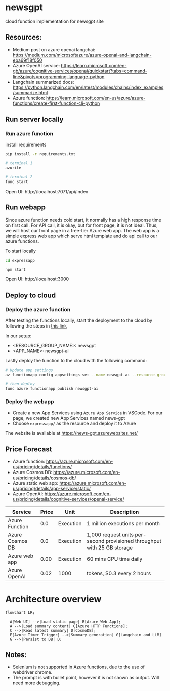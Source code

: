 # newsgpt
cloud function implementation for newsgpt site

## Resources: 
- Medium post on azure openai langchai: https://medium.com/microsoftazure/azure-openai-and-langchain-eba69f18f050
- Azure OpenAI service: https://learn.microsoft.com/en-gb/azure/cognitive-services/openai/quickstart?tabs=command-line&pivots=programming-language-python
- Langchain summarized docs: https://python.langchain.com/en/latest/modules/chains/index_examples/summarize.html
- Azure function: https://learn.microsoft.com/en-us/azure/azure-functions/create-first-function-cli-python

## Run server locally
### Run azure function

install requirements
```bash
pip install -r requirements.txt
```

```bash
# terminal 1
azurite

# terminal 2
func start
```

Open UI: http://localhost:7071/api/index

## Run webapp
Since azure function needs cold start, it normally has a high response time on first call. For API call, it is okay, but for front page, it is not ideal. Thus, we will host our front page in a free-tier Azure web app. The web app is a simple express web app which serve html template and do api call to our azure functions. 

To start locally
```bash
cd expressapp

npm start
```
Open UI: http://localhost:3000

## Deploy to cloud
### Deploy the azure function
After testing the functions locally, start the deployment to the cloud by following the steps in [this link](https://learn.microsoft.com/en-us/azure/azure-functions/create-first-function-cli-python?tabs=azure-cli%2Cbash&pivots=python-mode-decorators#create-supporting-azure-resources-for-your-function)

In our setup:
 - <RESOURCE_GROUP_NAME>: newsgpt
 - <APP_NAME>: newsgpt-ai


Lastly deploy the function to the cloud with the following command:

```bash
# Update app settings
az functionapp config appsettings set --name newsgpt-ai --resource-group newsgpt --settings AzureWebJobsFeatureFlags=EnableWorkerIndexing

# then deploy
func azure functionapp publish newsgpt-ai
```

### Deploy the webapp
- Create a new App Services using `Azure App Service` in VSCode. For our page, we created new App Services named news-gpt
- Choose `expressapp/` as the resource and deploy it to Azure 

The website is available at https://news-gpt.azurewebsites.net/

## Price Forecast

- Azure function: https://azure.microsoft.com/en-us/pricing/details/functions/
- Azure Cosmos DB: https://azure.microsoft.com/en-us/pricing/details/cosmos-db/
- Azure static web app: https://azure.microsoft.com/en-us/pricing/details/app-service/static/
- Azure OpenAI: https://azure.microsoft.com/en-us/pricing/details/cognitive-services/openai-service/

<!-- TODO -->

| Service | Price | Unit | Description |
| --- | --- | --- | --- |
| Azure Function | 0.0 | Execution | 1 million executions per month |
| Azure Cosmos DB | 0.0 | Execution | 1,000 request units per-second provisioned throughput with 25 GB storage	 |
| Azure web app | 0.00 | Execution | 60 mins CPU time daily |
| Azure OpenAI | 0.02 | 1000 | tokens, $0.3 every 2 hours |

# Architecture overview 
```mermaid
flowchart LR;
 
  A[Web UI] -->|Load static page| B[Azure Web App];
  A -->|Load summary content| C[Azure HTTP Functions];
  C -->|Read latest summary| D[CosmoDB];
  E[Azure Timer Trigger] -->|Summary generation| G[Langchain and LLM] 
  G -->|Persist to DB| D;
```
## Notes:
 - Selenium is not supported in Azure functions, due to the use of webdriver chrome.
 - The prompt is with bullet point, however it is not shown as output. Will need more debugging.
